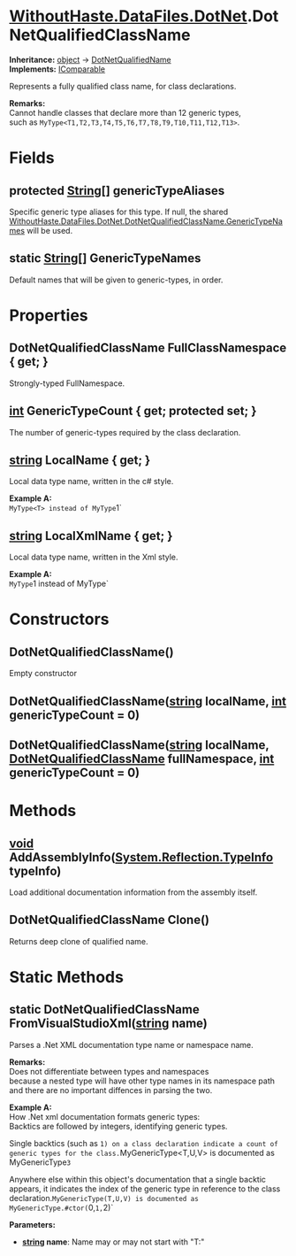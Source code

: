 # [WithoutHaste.DataFiles.DotNet](TableOfContents.WithoutHaste.DataFiles.DotNet.md).DotNetQualifiedClassName

**Inheritance:** [object](https://docs.microsoft.com/en-us/dotnet/api/system.object) → [DotNetQualifiedName](WithoutHaste.DataFiles.DotNet.DotNetQualifiedName.md)  
**Implements:** [IComparable](https://docs.microsoft.com/en-us/dotnet/api/system.icomparable)  

Represents a fully qualified class name, for class declarations.  

**Remarks:**  
Cannot handle classes that declare more than 12 generic types,  
such as `MyType<T1,T2,T3,T4,T5,T6,T7,T8,T9,T10,T11,T12,T13>`.  

# Fields

## protected [String[]](https://docs.microsoft.com/en-us/dotnet/api/system.array) genericTypeAliases

Specific generic type aliases for this type. If null, the shared [WithoutHaste.DataFiles.DotNet.DotNetQualifiedClassName.GenericTypeNames](WithoutHaste.DataFiles.DotNet.DotNetQualifiedClassName.md) will be used.  

## static [String[]](https://docs.microsoft.com/en-us/dotnet/api/system.array) GenericTypeNames

Default names that will be given to generic-types, in order.  

# Properties

## DotNetQualifiedClassName FullClassNamespace { get; }

Strongly-typed FullNamespace.  

## [int](https://docs.microsoft.com/en-us/dotnet/api/system.int32) GenericTypeCount { get; protected set; }

The number of generic-types required by the class declaration.  

## [string](https://docs.microsoft.com/en-us/dotnet/api/system.string) LocalName { get; }

Local data type name, written in the c# style.  

**Example A:**  
`MyType<T> instead of MyType`1`  

## [string](https://docs.microsoft.com/en-us/dotnet/api/system.string) LocalXmlName { get; }

Local data type name, written in the Xml style.  

**Example A:**  
`MyType`1 instead of MyType<T>`  

# Constructors

## DotNetQualifiedClassName()

Empty constructor  

## DotNetQualifiedClassName([string](https://docs.microsoft.com/en-us/dotnet/api/system.string) localName, [int](https://docs.microsoft.com/en-us/dotnet/api/system.int32) genericTypeCount = 0)

## DotNetQualifiedClassName([string](https://docs.microsoft.com/en-us/dotnet/api/system.string) localName, [DotNetQualifiedClassName](WithoutHaste.DataFiles.DotNet.DotNetQualifiedClassName.md) fullNamespace, [int](https://docs.microsoft.com/en-us/dotnet/api/system.int32) genericTypeCount = 0)

# Methods

## [void](https://docs.microsoft.com/en-us/dotnet/api/system.void) AddAssemblyInfo([System.Reflection.TypeInfo](https://docs.microsoft.com/en-us/dotnet/api/system.reflection.typeinfo) typeInfo)

Load additional documentation information from the assembly itself.  

## DotNetQualifiedClassName Clone()

Returns deep clone of qualified name.  

# Static Methods

## static DotNetQualifiedClassName FromVisualStudioXml([string](https://docs.microsoft.com/en-us/dotnet/api/system.string) name)

Parses a .Net XML documentation type name or namespace name.  

**Remarks:**  
Does not differentiate between types and namespaces   
because a nested type will have other type names in its namespace path  
and there are no important diffences in parsing the two.  

**Example A:**  
How .Net xml documentation formats generic types:  
Backtics are followed by integers, identifying generic types.  

Single backtics (such as `1) on a class declaration indicate a count of generic types for the class.`MyGenericType<T,U,V> is documented as MyGenericType`3`  

Anywhere else within this object's documentation that a single backtic appears, it indicates the index of the generic type in reference to the class declaration.`MyGenericType(T,U,V) is documented as MyGenericType.#ctor(`0,`1,`2)`  

**Parameters:**  
* **[string](https://docs.microsoft.com/en-us/dotnet/api/system.string) name**: Name may or may not start with "T:"  

